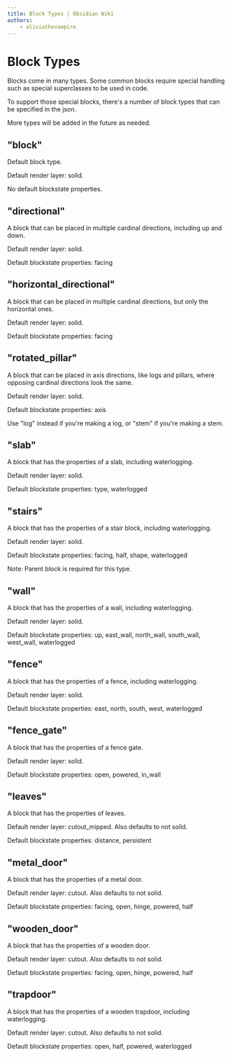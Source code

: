 ```yaml
---
title: Block Types | Obsidian Wiki
authors:
    - oliviathevampire
---
```


# Block Types

Blocks come in many types. Some common blocks require special handling such as special superclasses to be used in code.

To support those special blocks, there's a number of block types that can be specified in the json.

More types will be added in the future as needed.

## "block"

Default block type.

Default render layer: solid.

No default blockstate properties.

## "directional"

A block that can be placed in multiple cardinal directions, including up and down.

Default render layer: solid.

Default blockstate properties: facing

## "horizontal_directional"

A block that can be placed in multiple cardinal directions, but only the horizontal ones.

Default render layer: solid.

Default blockstate properties: facing

## "rotated_pillar"

A block that can be placed in axis directions, like logs and pillars, where opposing cardinal directions look the same.

Default render layer: solid.

Default blockstate properties: axis

Use "log" instead if you're making a log, or "stem" if you're making a stem.

## "slab"

A block that has the properties of a slab, including waterlogging.

Default render layer: solid.

Default blockstate properties: type, waterlogged

## "stairs"

A block that has the properties of a stair block, including waterlogging.

Default render layer: solid.

Default blockstate properties: facing, half, shape, waterlogged

Note: Parent block is required for this type.

## "wall"

A block that has the properties of a wall, including waterlogging.

Default render layer: solid.

Default blockstate properties: up, east_wall, north_wall, south_wall, west_wall, waterlogged

## "fence"

A block that has the properties of a fence, including waterlogging.

Default render layer: solid.

Default blockstate properties: east, north, south, west, waterlogged

## "fence_gate"

A block that has the properties of a fence gate.

Default render layer: solid.

Default blockstate properties: open, powered, in_wall

## "leaves"

A block that has the properties of leaves.

Default render layer: cutout_mipped. Also defaults to not solid.

Default blockstate properties: distance, persistent

## "metal_door"

A block that has the properties of a metal door.

Default render layer: cutout. Also defaults to not solid.

Default blockstate properties: facing, open, hinge, powered, half

## "wooden_door"

A block that has the properties of a wooden door.

Default render layer: cutout. Also defaults to not solid.

Default blockstate properties: facing, open, hinge, powered, half

## "trapdoor"

A block that has the properties of a wooden trapdoor, including waterlogging.

Default render layer: cutout. Also defaults to not solid.

Default blockstate properties: open, half, powered, waterlogged